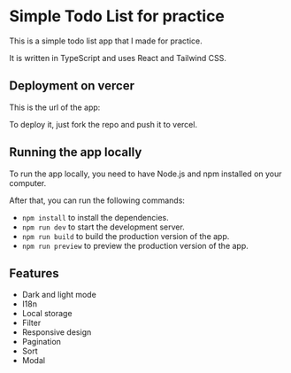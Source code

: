 # Simple Todo List for practice

This is a simple todo list app that I made for practice.

It is written in TypeScript and uses React and Tailwind CSS.

## Deployment on vercer

This is the url of the app:

To deploy it, just fork the repo and push it to vercel.

## Running the app locally

To run the app locally, you need to have Node.js and npm installed on your computer.

After that, you can run the following commands:

- `npm install` to install the dependencies.
- `npm run dev` to start the development server.
- `npm run build` to build the production version of the app.
- `npm run preview` to preview the production version of the app.

## Features

- Dark and light mode
- I18n
- Local storage
- Filter
- Responsive design
- Pagination
- Sort
- Modal
